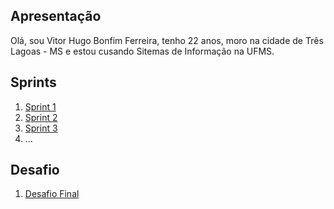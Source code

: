 ## Apresentação

Olá, sou Vitor Hugo Bonfim Ferreira, tenho 22 anos, moro na cidade de Três Lagoas - MS e estou cusando Sitemas de Informação na UFMS.

## Sprints 

1. [Sprint 1](Sprint%201/README.md)
2. [Sprint 2](Sprint%202/README.md)
3. [Sprint 3](Sprint%203/README.md)
4. ...

## Desafio

1. [Desafio Final](Desafio/README.md)